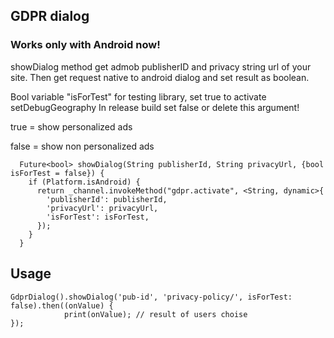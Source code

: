## GDPR dialog

### Works only with Android now!


 showDialog method get admob publisherID and privacy string url of your site.
 Then get request native to android dialog and set result as boolean.
 
Bool variable "isForTest" for testing library, set true to activate setDebugGeography
 In release build set false or delete this argument!
 
 true = show personalized ads
 
 false = show non personalized ads
  
```
  Future<bool> showDialog(String publisherId, String privacyUrl, {bool isForTest = false}) {
    if (Platform.isAndroid) {
      return _channel.invokeMethod("gdpr.activate", <String, dynamic>{
        'publisherId': publisherId,
        'privacyUrl': privacyUrl,
        'isForTest': isForTest,
      });
    }
  }
```

## Usage

```
GdprDialog().showDialog('pub-id', 'privacy-policy/', isForTest: false).then((onValue) {
            print(onValue); // result of users choise
});
```

